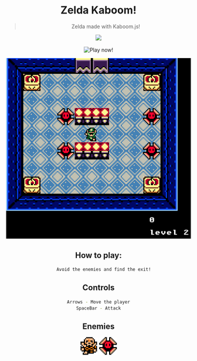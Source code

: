 <div align="center">

# Zelda Kaboom!
> Zelda made with Kaboom.js!

<div>
  <img src="https://img.shields.io/badge/JavaScript-323330?style=for-the-badge&logo=javascript&logoColor=F7DF1E"/>
</div>

![Play now!](https://lucasalvaresa.github.io/zelda-kaboom/) 
 
![](preview.png) 

## How to play:

```sh
    Avoid the enemies and find the exit!
```

## Controls

```sh
  Arrows - Move the player  
SpaceBar - Attack
```

## Enemies

<img src="sprites/skeletor.png"/>
<img src="sprites/slicer.png"/>
   

</div>
